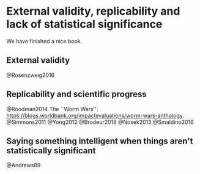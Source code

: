 
# External validity, replicability and lack of statistical significance

We have finished a nice book.

## External validity

@Rosenzweig2016

## Replicability and scientific progress

@Roodman2014
The ``Worm Wars'': https://blogs.worldbank.org/impactevaluations/worm-wars-anthology.
@Simmons2011
@Yong2012
@Brodeur2018
@Nosek2013
@Smaldino2016

## Saying something intelligent when things aren't statistically significant

@Andrews89
